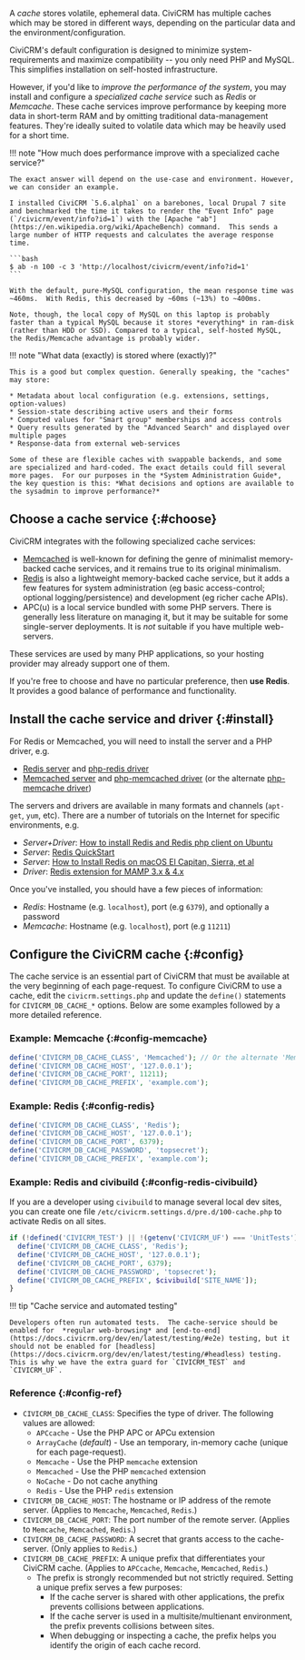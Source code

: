 A *cache* stores volatile, ephemeral data.  CiviCRM has multiple caches which may be stored in different ways, depending on the particular data and the environment/configuration.

CiviCRM's default configuration is designed to minimize system-requirements and maximize compatibility -- you only need PHP and MySQL.  This simplifies installation on self-hosted infrastructure.

However, if you'd like to *improve the performance of the system*, you may install and configure a *specialized cache service* such as *Redis* or *Memcache*.  These cache services improve performance by keeping more data in short-term RAM and by omitting traditional data-management features.  They're ideally suited to volatile data which may be heavily used for a short time.

!!! note "How much does performance improve with a specialized cache service?"

    The exact answer will depend on the use-case and environment. However, we can consider an example.

    I installed CiviCRM `5.6.alpha1` on a barebones, local Drupal 7 site and benchmarked the time it takes to render the "Event Info" page (`/civicrm/event/info?id=1`) with the [Apache "ab"](https://en.wikipedia.org/wiki/ApacheBench) command.  This sends a large number of HTTP requests and calculates the average response time.

    ```bash
    $ ab -n 100 -c 3 'http://localhost/civicrm/event/info?id=1'
    ```

    With the default, pure-MySQL configuration, the mean response time was ~460ms.  With Redis, this decreased by ~60ms (~13%) to ~400ms.
   
    Note, though, the local copy of MySQL on this laptop is probably faster than a typical MySQL because it stores *everything* in ram-disk (rather than HDD or SSD). Compared to a typical, self-hosted MySQL, the Redis/Memcache advantage is probably wider.

!!! note "What data (exactly) is stored where (exactly)?"

    This is a good but complex question. Generally speaking, the "caches" may store:

    * Metadata about local configuration (e.g. extensions, settings, option-values)
    * Session-state describing active users and their forms
    * Computed values for "Smart group" memberships and access controls
    * Query results generated by the "Advanced Search" and displayed over multiple pages
    * Response-data from external web-services

    Some of these are flexible caches with swappable backends, and some are specialized and hard-coded. The exact details could fill several more pages.  For our purposes in the *System Administration Guide*, the key question is this: *What decisions and options are available to the sysadmin to improve performance?*

## Choose a cache service {:#choose}

CiviCRM integrates with the following specialized cache services:

* [Memcached](https://en.wikipedia.org/wiki/Memcached) is well-known for defining the genre of minimalist memory-backed cache services, and it remains true to its original minimalism.
* [Redis](https://en.wikipedia.org/wiki/Redis) is also a lightweight memory-backed cache service, but it adds a few features for system administration (eg basic access-control; optional logging/persistence) and development (eg richer cache APIs).
* APC(u) is a local service bundled with some PHP servers. There is generally less literature on managing it, but it may be suitable for some single-server deployments. It is *not* suitable if you have multiple web-servers.

These services are used by many PHP applications, so your hosting provider may already support one of them.

If you're free to choose and have no particular preference, then **use Redis**. It provides a good balance of performance and functionality.

## Install the cache service and driver {:#install}

For Redis or Memcached, you will need to install the server and a PHP driver, e.g.

* [Redis server](https://redis.io/) and [php-redis driver](https://github.com/phpredis/phpredis)
* [Memcached server](https://memcached.org/) and [php-memcached driver](http://php.net/manual/en/book.memcached.php) (or the alternate [php-memcache driver](http://php.net/manual/en/book.memcache.php))

The servers and drivers are available in many formats and channels (`apt-get`, `yum`, etc).  There are a number of tutorials on the Internet for specific environments, e.g.

* *Server+Driver*: [How to install Redis and Redis php client on Ubuntu](https://anton.logvinenko.site/en/blog/how-to-install-redis-and-redis-php-client.html)
* *Server*: [Redis QuickStart](https://redis.io/topics/quickstart)
* *Server*: [How to Install Redis on macOS El Capitan, Sierra, et al](https://medium.com/@djamaldg/install-use-redis-on-macos-sierra-432ab426640e)
* *Driver*: [Redis extension for MAMP 3.x & 4.x](https://github.com/panxianhai/php-redis-mamp)

Once you've installed, you should have a few pieces of information:

* *Redis*: Hostname (e.g. `localhost`), port (e.g `6379`), and optionally a password
* *Memcache*: Hostname (e.g. `localhost`), port (e.g `11211`)

## Configure the CiviCRM cache {:#config}

The cache service is an essential part of CiviCRM that must be available at the very beginning of each page-request.  To configure CiviCRM to use a cache, edit the `civicrm.settings.php` and update the `define()` statements for `CIVICRM_DB_CACHE_*` options.  Below are some examples followed by a more detailed reference.

### Example: Memcache {:#config-memcache}

```php
define('CIVICRM_DB_CACHE_CLASS', 'Memcached'); // Or the alternate 'Memcache'
define('CIVICRM_DB_CACHE_HOST', '127.0.0.1');
define('CIVICRM_DB_CACHE_PORT', 11211);
define('CIVICRM_DB_CACHE_PREFIX', 'example.com');
```

### Example: Redis {:#config-redis}

```php
define('CIVICRM_DB_CACHE_CLASS', 'Redis');
define('CIVICRM_DB_CACHE_HOST', '127.0.0.1');
define('CIVICRM_DB_CACHE_PORT', 6379);
define('CIVICRM_DB_CACHE_PASSWORD', 'topsecret');
define('CIVICRM_DB_CACHE_PREFIX', 'example.com');
```

### Example: Redis and civibuild {:#config-redis-civibuild}

If you are a developer using `civibuild` to manage several local dev sites, you can create one file `/etc/civicrm.settings.d/pre.d/100-cache.php` to activate Redis on all sites. 

```php
if (!defined('CIVICRM_TEST') || !(getenv('CIVICRM_UF') === 'UnitTests')) {
  define('CIVICRM_DB_CACHE_CLASS', 'Redis');
  define('CIVICRM_DB_CACHE_HOST', '127.0.0.1');
  define('CIVICRM_DB_CACHE_PORT', 6379);
  define('CIVICRM_DB_CACHE_PASSWORD', 'topsecret');
  define('CIVICRM_DB_CACHE_PREFIX', $civibuild['SITE_NAME']);
}
```

!!! tip "Cache service and automated testing"

    Developers often run automated tests.  The cache-service should be enabled for  *regular web-browsing* and [end-to-end](https://docs.civicrm.org/dev/en/latest/testing/#e2e) testing, but it should not be enabled for [headless](https://docs.civicrm.org/dev/en/latest/testing/#headless) testing.  This is why we have the extra guard for `CIVICRM_TEST` and `CIVICRM_UF`.

### Reference {:#config-ref}

* `CIVICRM_DB_CACHE_CLASS`: Specifies the type of driver. The following values are allowed:
    * `APCcache` - Use the PHP APC or APCu extension
    * `ArrayCache` (*default*) - Use an temporary, in-memory cache (unique for each page-request).
    * `Memcache` - Use the PHP `memcache` extension
    * `Memcached` - Use the PHP `memcached` extension
    * `NoCache` - Do not cache anything
    * `Redis` - Use the PHP `redis` extension
* `CIVICRM_DB_CACHE_HOST`: The hostname or IP address of the remote server. (Applies to `Memcache`, `Memcached`, `Redis`.)
* `CIVICRM_DB_CACHE_PORT`: The port number of the remote server. (Applies to `Memcache`, `Memcached`, `Redis`.)
* `CIVICRM_DB_CACHE_PASSWORD`: A secret that grants access to the cache-server. (Only applies to `Redis`.)
* `CIVICRM_DB_CACHE_PREFIX`: A unique prefix that differentiates your CiviCRM cache. (Applies to `APCcache`, `Memcache`, `Memcached`, `Redis`.)
    * The prefix is strongly recommended but not strictly required. Setting a unique prefix serves a few purposes:
        * If the cache server is shared with other applications, the prefix prevents collisions between applications.
        * If the cache server is used in a multisite/multienant environment, the prefix prevents collisions between sites.
        * When debugging or inspecting a cache, the prefix helps you identify the origin of each cache record.
